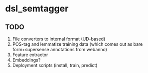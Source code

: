 # dsl_semtagger
## TODO
1. File converters to internal format (UD-based)
2. POS-tag and lemmatize training data (which comes out as bare form+supersense annotations from webanno)
3. Feature extractor
  1. Embeddings?
5. Deployment scripts (install, train, predict)
